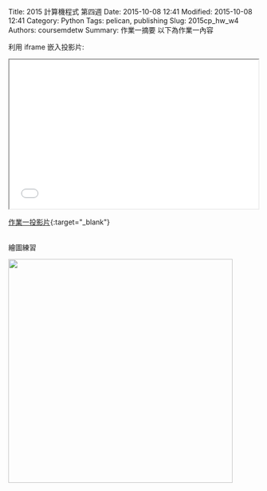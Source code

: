 Title: 2015 計算機程式 第四週
Date: 2015-10-08 12:41
Modified: 2015-10-08 12:41
Category: Python
Tags: pelican, publishing
Slug: 2015cp_hw_w4
Authors: coursemdetw
Summary: 作業一摘要
以下為作業一內容

利用 iframe 嵌入投影片:

<iframe src="simplest2.html" width="500" height="300"></iframe>

[作業一投影片](simplest2.html){:target="_blank"}
<br>
<br>
<p>繪圖練習</p>
<img src="https://copy.com/IW9zIxsS1WrhG6nR"width="450"height="450">
<br>
<br>
